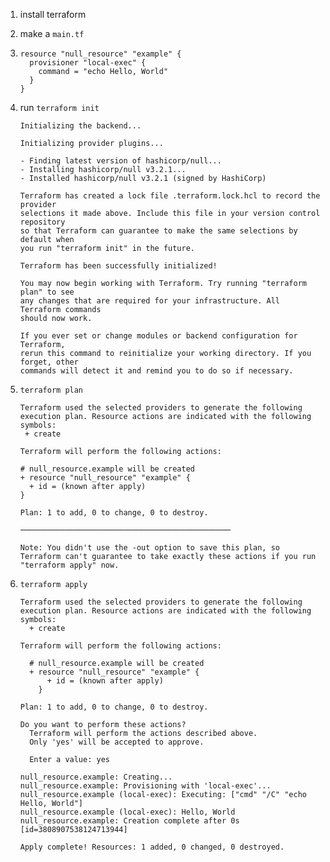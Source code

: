 1. install terraform

2. make a `main.tf`

3. ```
   resource "null_resource" "example" {
     provisioner "local-exec" {
       command = "echo Hello, World"
     }
   }
   ```

4. run `terraform init`

   ```
   Initializing the backend...

   Initializing provider plugins...

   - Finding latest version of hashicorp/null...
   - Installing hashicorp/null v3.2.1...
   - Installed hashicorp/null v3.2.1 (signed by HashiCorp)

   Terraform has created a lock file .terraform.lock.hcl to record the provider
   selections it made above. Include this file in your version control repository
   so that Terraform can guarantee to make the same selections by default when
   you run "terraform init" in the future.

   Terraform has been successfully initialized!

   You may now begin working with Terraform. Try running "terraform plan" to see
   any changes that are required for your infrastructure. All Terraform commands
   should now work.

   If you ever set or change modules or backend configuration for Terraform,
   rerun this command to reinitialize your working directory. If you forget, other
   commands will detect it and remind you to do so if necessary.

   ```

5. `terraform plan`

   ```
   Terraform used the selected providers to generate the following execution plan. Resource actions are indicated with the following symbols:
    + create

   Terraform will perform the following actions:

   # null_resource.example will be created
   + resource "null_resource" "example" {
     + id = (known after apply)
   }

   Plan: 1 to add, 0 to change, 0 to destroy.

   ───────────────────────────────────────────────

   Note: You didn't use the -out option to save this plan, so Terraform can't guarantee to take exactly these actions if you run "terraform apply" now.

   ```

6. `terraform apply`

   ```
   Terraform used the selected providers to generate the following execution plan. Resource actions are indicated with the following symbols:
     + create

   Terraform will perform the following actions:

     # null_resource.example will be created
     + resource "null_resource" "example" {
         + id = (known after apply)
       }

   Plan: 1 to add, 0 to change, 0 to destroy.

   Do you want to perform these actions?
     Terraform will perform the actions described above.
     Only 'yes' will be accepted to approve.

     Enter a value: yes

   null_resource.example: Creating...
   null_resource.example: Provisioning with 'local-exec'...
   null_resource.example (local-exec): Executing: ["cmd" "/C" "echo Hello, World"]
   null_resource.example (local-exec): Hello, World
   null_resource.example: Creation complete after 0s [id=3808907538124713944]

   Apply complete! Resources: 1 added, 0 changed, 0 destroyed.
   ```
